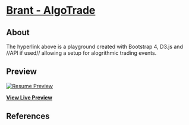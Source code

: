 # [Brant - AlgoTrade](https://brant-777.github.io/Brant-resume/)



## About

The hyperlink above is a playground created with Bootstrap 4, D3.js and //API if used// allowing a setup for alogrithmic trading events.


## Preview

[![Resume Preview](https://brant-777/AlgoTrade/Picture/image002.png)](https://brant-777.github.io/Brant-resume/)

**[View Live Preview](https://blackrockdigital.github.io/startbootstrap-resume/)**


## References

